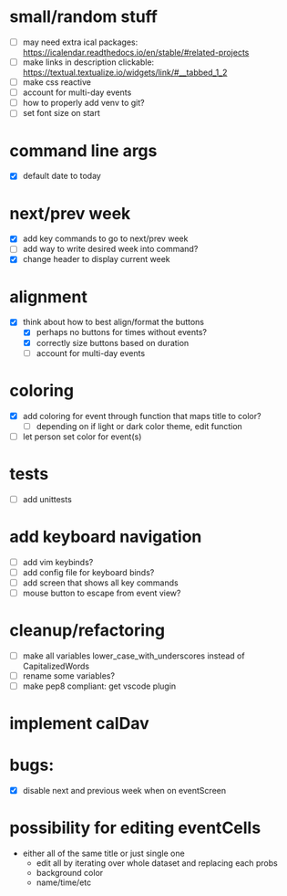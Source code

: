# small/random stuff
- [ ] may need extra ical packages: https://icalendar.readthedocs.io/en/stable/#related-projects
- [ ] make links in description clickable: https://textual.textualize.io/widgets/link/#__tabbed_1_2
- [ ] make css reactive
- [ ] account for multi-day events
- [ ] how to properly add venv to git?
- [ ] set font size on start

# command line args
- [x] default date to today

# next/prev week
- [x] add key commands to go to next/prev week
- [ ] add way to write desired week into command?
- [x] change header to display current week

# alignment
- [x] think about how to best align/format the buttons
  - [x] perhaps no buttons for times without events?
  - [x] correctly size buttons based on duration
  - [ ] account for multi-day events

# coloring
- [x] add coloring for event through function that maps title to color?
  - [ ] depending on if light or dark color theme, edit function
- [ ] let person set color for event(s)

# tests
- [ ] add unittests

# add keyboard navigation
- [ ] add vim keybinds?
- [ ] add config file for keyboard binds?
- [ ] add screen that shows all key commands
- [ ] mouse button to escape from event view?

# cleanup/refactoring
- [ ] make all variables lower_case_with_underscores instead of CapitalizedWords
- [ ] rename some variables?
- [ ] make pep8 compliant: get vscode plugin

# implement calDav

# bugs:
- [x] disable next and previous week when on eventScreen
  
# possibility for editing eventCells
- either all of the same title or just single one
  - edit all by iterating over whole dataset and replacing each probs
  - background color
  - name/time/etc